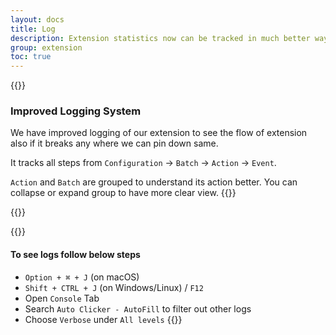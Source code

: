 ```yaml
---
layout: docs
title: Log
description: Extension statistics now can be tracked in much better way
group: extension
toc: true
---
```


{{<callout info>}}
### Improved Logging System
We have improved logging of our extension to see the flow of extension also if it breaks any where we can pin down same.

It tracks all steps from `Configuration` -> `Batch` -> `Action` -> `Event`.

`Action` and `Batch` are grouped to understand its action better. You can collapse or expand group to have more clear view.
{{</callout>}}

{{<img extension-log.png>}}

{{<callout info>}}
#### To see logs follow below steps

- `Option + ⌘ + J` (on macOS) 
- `Shift + CTRL + J` (on Windows/Linux) / `F12`
- Open `Console` Tab
- Search `Auto Clicker - AutoFill` to filter out other logs
- Choose `Verbose` under `All levels`
{{</callout>}}